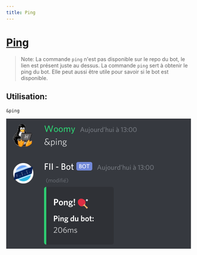 ```yaml
---
title: Ping
---
```

# [Ping](https://github.com/discordjs-moka/moka/blob/main/src/commands/bot/ping.ts) 
> Note: La commande `ping` n'est pas disponible sur le repo du bot, le lien est présent juste au dessus.
La commande `ping` sert à obtenir le ping du bot. Elle peut aussi être utile pour savoir si le bot est disponible.
## Utilisation:
```
&ping
```
![ScreenShot](../../assets/ping.png)